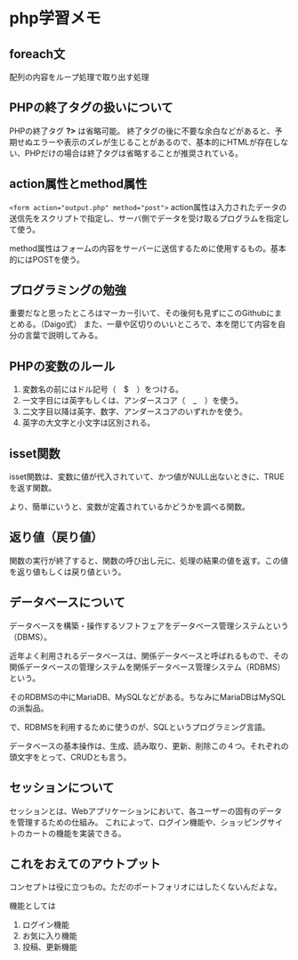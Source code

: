 # php学習メモ

## foreach文
配列の内容をループ処理で取り出す処理

## PHPの終了タグの扱いについて
PHPの終了タグ **?>** は省略可能。
終了タグの後に不要な余白などがあると、予期せぬエラーや表示のズレが生じることがあるので、基本的にHTMLが存在しない、PHPだけの場合は終了タグは省略することが推奨されている。

## action属性とmethod属性
`<form action="output.php" method="post">`
action属性は入力されたデータの送信先をスクリプトで指定し、サーバ側でデータを受け取るプログラムを指定して使う。

method属性はフォームの内容をサーバーに送信するために使用するもの。基本的にはPOSTを使う。



## プログラミングの勉強
重要だなと思ったところはマーカー引いて、その後何も見ずにこのGithubにまとめる。（Daigo式）
また、一章や区切りのいいところで、本を閉じて内容を自分の言葉で説明してみる。

## PHPの変数のルール
1. 変数名の前にはドル記号（　$　）をつける。
2. 一文字目には英字もしくは、アンダースコア（　_　）を使う。
3. 二文字目以降は英字、数字、アンダースコアのいずれかを使う。
4. 英字の大文字と小文字は区別される。

## isset関数
isset関数は、変数に値が代入されていて、かつ値がNULL出ないときに、TRUEを返す関数。

より、簡単にいうと、変数が定義されているかどうかを調べる関数。

## 返り値（戻り値）
関数の実行が終了すると、関数の呼び出し元に、処理の結果の値を返す。この値を返り値もしくは戻り値という。

## データベースについて
データベースを構築・操作するソフトフェアをデータベース管理システムという（DBMS）。

近年よく利用されるデータベースは、関係データベースと呼ばれるもので、その関係データベースの管理システムを関係データベース管理システム（RDBMS）という。

そのRDBMSの中にMariaDB、MySQLなどがある。ちなみにMariaDBはMySQLの派製品。

で、RDBMSを利用するために使うのが、SQLというプログラミング言語。

データベースの基本操作は、生成、読み取り、更新、削除この４つ。それぞれの頭文字をとって、CRUDとも言う。

## セッションについて
セッションとは、Webアプリケーションにおいて、各ユーザーの固有のデータを管理するための仕組み。
これによって、ログイン機能や、ショッピングサイトのカートの機能を実装できる。

## これをおえてのアウトプット
コンセプトは役に立つもの。ただのポートフォリオにはしたくないんだよな。

機能としては
1. ログイン機能
2. お気に入り機能
3. 投稿、更新機能
